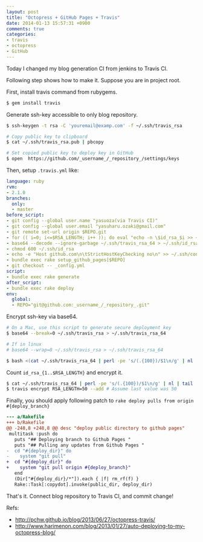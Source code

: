 ```yaml
---
layout: post
title: "Octopress + GitHub Pages + Travis"
date: 2014-01-13 15:57:31 +0900
comments: true
categories:
- travis
- octopress
- GitHub
---
```


Today I changed my blog generation CI from jenkins to Travis CI.

Following step shows how to make it. Suppose you are in project root.

First, install travis command from rubygems.

```bash
$ gem install travis
```

Generate ssh-key accessible to only blog repository.

```bash
$ ssh-keygen -t rsa -C 'youremail@examp.com' -f ~/.ssh/travis_rsa

# Copy public key to clipboard
$ cat ~/.ssh/travis_rsa.pub | pbcopy

# Set copied public key to deploy key in GitHub
$ open  https://github.com/_username_/_repository_/settings/keys
```

Then, setup `.travis.yml` like:

```yaml
language: ruby
rvm:
- 2.1.0
branches:
  only:
  - master
before_script:
- git config --global user.name "yasuoza(via Travis CI)"
- git config --global user.email "yasuharu.ozaki@gmail.com"
- git remote set-url origin $REPO.git
- for (( i=0; i<=$RSA_LENGTH; i++ )); do eval "echo -n \$id_rsa_$i >> ~/.ssh/travis_rsa_64"; done
- base64 --decode --ignore-garbage ~/.ssh/travis_rsa_64 > ~/.ssh/id_rsa
- chmod 600 ~/.ssh/id_rsa
- echo -e "Host github.com\n\tStrictHostKeyChecking no\n" >> ~/.ssh/config
- bundle exec rake setup_github_pages[$REPO]
- git checkout -- _config.yml
script:
- bundle exec rake generate
after_script:
- bundle exec rake deploy
env:
  global:
  - REPO="git@github.com:_username_/_repository_.git"
```

Encrypt ssh-key via base64.

```bash
# On a Mac, use this script to generate secure deployment key
$ base64 --break=0 ~/.ssh/travis_rsa > ~/.ssh/travis_rsa_64

# If in linux
# base64 --wrap=0 ~/.ssh/travis_rsa > ~/.ssh/travis_rsa_64

$ bash <(cat ~/.ssh/travis_rsa_64 | perl -pe 's/(.{100})/$1\n/g' | nl | perl -pe 's/\s*(\d+)\s*(.*)/travis encrypt id_rsa_$1="$2" --add/')
```

Count `id_rsa_{1..$RSA_LENGTH}` and encrypt it.

```bash
$ cat ~/.ssh/travis_rsa_64 | perl -pe 's/(.{100})/$1\n/g' | nl | tail
$ travis encrypt RSA_LENGTH=50 --add # Assume last value was 50
```

Finally, you should apply following patch to `rake deploy pulls from origin #{deploy_branch}`

```diff
--- a/Rakefile
+++ b/Rakefile
@@ -248,8 +248,8 @@ desc "deploy public directory to github pages"
 multitask :push do
   puts "## Deploying branch to Github Pages "
   puts "## Pulling any updates from Github Pages "
-  cd "#{deploy_dir}" do
-    system "git pull"
+  cd "#{deploy_dir}" do
+    system "git pull origin #{deploy_branch}"
   end
   (Dir["#{deploy_dir}/*"]).each { |f| rm_rf(f) }
   Rake::Task[:copydot].invoke(public_dir, deploy_dir)
```

That's it. Connect blog repository to Travis CI, and commit change!

Refs:

- http://pchw.github.io/blog/2013/06/27/octopress-travis/  
- http://www.harimenon.com/blog/2013/01/27/auto-deploying-to-my-octopress-blog/
